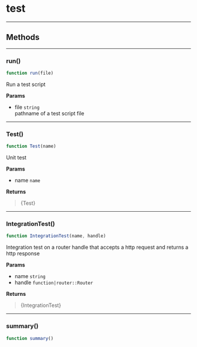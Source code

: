 <!-- @rev 22f651a3fd237893828e60404ae2e48e 20ae7b -->
# test

----




## Methods

------------------------------------------------------------------------
### run()

```js
function run(file) 
```


 Run a test script

**Params**

  - file `string`
    <br>pathname of a test script file
 


------------------------------------------------------------------------
### Test()

```js
function Test(name) 
```


 Unit test


**Params**

  - name `name`

**Returns**

> {Test}
 

------------------------------------------------------------------------
### IntegrationTest()

```js
function IntegrationTest(name, handle) 
```


 Integration test on a router handle that accepts a http request and returns a http response


**Params**

  - name `string`
  - handle `function|router::Router`

**Returns**

> {IntegrationTest}
 

------------------------------------------------------------------------
### summary()

```js
function summary() 
```



